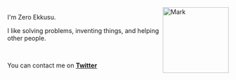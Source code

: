 <img src="https://user-images.githubusercontent.com/94782988/180606988-661bb7e1-bd2a-42b8-9fcf-b053861a6917.gif" alt="Mark" align="right" width="150"/>

I'm Zero Ekkusu.

I like solving problems, inventing things, and helping other people.

<br>

You can contact me on [**Twitter**](https://twitter.com/ZeroEkkusu00x)

<!--
**ZeroEkkusu/ZeroEkkusu** is a ✨ _special_ ✨ repository because its `README.md` (this file) appears on your GitHub profile.

Here are some ideas to get you started:

- 🔭 I’m currently working on ...
- 🌱 I’m currently learning ...
- 👯 I’m looking to collaborate on ...
- 🤔 I’m looking for help with ...
- 💬 Ask me about ...
- 📫 How to reach me: ...
- 😄 Pronouns: ...
- ⚡ Fun fact: ...
-->

